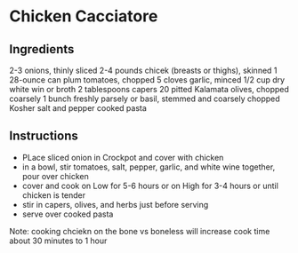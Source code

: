 # Chicken Cacciatore

## Ingredients

2-3 onions, thinly sliced
2-4 pounds chicek (breasts or thighs), skinned
1 28-ounce can plum tomatoes, chopped
5 cloves garlic, minced
1/2 cup dry white win or broth 
2 tablespoons capers
20 pitted Kalamata olives, chopped coarsely
1 bunch freshly parsely or basil, stemmed and coarsely chopped
Kosher salt and pepper 
cooked pasta
  
## Instructions

* PLace sliced onion in Crockpot and cover with chicken
* in a bowl, stir tomatoes, salt, pepper, garlic, and white wine together, pour over chicken
* cover and cook on Low for 5-6 hours or on High for 3-4 hours or until chicken is tender 
* stir in capers, olives, and herbs just before serving
* serve over cooked pasta

Note: cooking chciekn on the bone vs boneless will increase cook time about 30 minutes to 1 hour